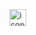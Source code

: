 <div style="display: flex;"><img src="https://techstack-generator.vercel.app/csharp-icon.svg" alt="icon" width="30" style="width: 30px; height: 30px; margin-right: 0px; margin-bottom: 0px;" /></div>

